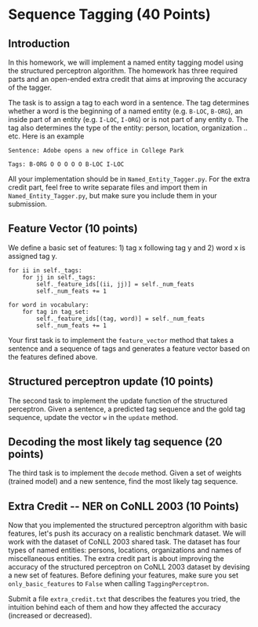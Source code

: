 Sequence Tagging (40 Points)
================

Introduction
----------------------
In this homework, we will implement a named entity tagging model
using the structured perceptron algorithm.
The homework has three required parts and an open-ended extra credit
that aims at improving the accuracy of the tagger.

The task is to assign a tag to each word in a sentence.
The tag determines whether a word is the beginning of a 
named entity (e.g. `B-LOC`, `B-ORG`), an inside part of an entity
(e.g. `I-LOC`, `I-ORG`) or is not part of any entity `O`.
The tag also determines the type of the entity: person, location,
organization .. etc. Here is an example

`Sentence: Adobe opens a new office in College Park`


`Tags: B-ORG O O O O O B-LOC I-LOC`

All your implementation should be in `Named_Entity_Tagger.py`.
For the extra credit part, feel free to write separate files and import
them in `Named_Entity_Tagger.py`, but make sure you include
them in your submission.


Feature Vector (10 points)
---------------------------

We define a basic set of features: 1) tag x following tag y
and 2) word x is assigned tag y.

```
for ii in self._tags:
    for jj in self._tags:
        self._feature_ids[(ii, jj)] = self._num_feats
        self._num_feats += 1

for word in vocabulary:
    for tag in tag_set:
        self._feature_ids[(tag, word)] = self._num_feats
        self._num_feats += 1

```

Your first task is to implement the `feature_vector` method
that takes a sentence and a sequence of tags and generates
a feature vector based on the features defined above.

Structured perceptron update (10 points)
-----------------------------------------

The second task to implement the update function
of the structured perceptron. Given a sentence, a 
predicted tag sequence and the gold tag sequence,
update the vector `w` in the `update` method.

Decoding the most likely tag sequence (20 points)
-----------------------------------------

The third task is to implement the `decode` method.
Given a set of weights (trained model) and a new sentence,
find the most likely tag sequence. 

Extra Credit -- NER on CoNLL 2003 (10 Points)
---------------------------------------------

Now that you implemented the structured perceptron algorithm
with basic features, let's push its accuracy on a realistic benchmark dataset.
We will work with the dataset of CoNLL 2003 shared task. The dataset
has four types of named entities: persons, locations, organizations and names of miscellaneous entities.
The extra credit part is about improving the accuracy of the structured
perceptron on CoNLL 2003 dataset by devising a new set of features.
Before defining your features, make sure you set `only_basic_features` to
`False` when calling `TaggingPerceptron`.

Submit a file `extra_credit.txt` that describes the features you tried,
the intuition behind each of them and how they affected the accuracy (increased or decreased).

